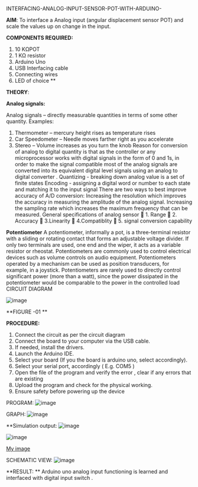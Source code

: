  INTERFACING-ANALOG-INPUT-SENSOR-POT-WITH-ARDUINO-




**AIM**:  To interface a Analog  input (angular displacement sensor POT) and scale the values up on change in the input.


**COMPONENTS REQUIRED:**
1.	10 KΩPOT
2.	1 KΩ resistor 
3.	Arduino Uno 
4.	USB Interfacing cable 
5.	Connecting wires 
6.	LED of choice 
**


**THEORY**: 

**Analog signals:**

Analog signals – directly measurable quantities in terms of some other quantity.
Examples:
1. Thermometer – mercury height rises as temperature rises
2. Car Speedometer – Needle moves farther right as you accelerate
3. Stereo – Volume increases as you turn the knob
Reason for conversion of analog to digital quantity is that as the controller or any microprocessor works with digital signals in the form of 0 and 1s, in order to make the signal compatible  most of the analog signals are converted into its equivalent digital level signals using an analog to digital converter .
Quantizing - breaking down analog value is a set of finite states
Encoding - assigning a digital word or number to each state and matching it to the input signal
 There are two ways to best improve accuracy of A/D conversion:
Increasing the resolution which improves the accuracy in measuring the amplitude of the analog signal.
Increasing the sampling rate which increases the maximum frequency that can be measured.
General specifications of analog sensor
	1. Range
	2. Accuracy
	3.Linearity
	4.Compatiblity
	5. signal conversion capability

**Potentiometer**
A potentiometer, informally a pot, is a three-terminal resistor with a sliding or rotating contact that forms an adjustable voltage divider. If only two terminals are used, one end and the wiper, it acts as a variable resistor or rheostat.
Potentiometers are commonly used to control electrical devices such as volume controls on audio equipment. Potentiometers operated by a mechanism can be used as position transducers, for example, in a joystick. Potentiometers are rarely used to directly control significant power (more than a watt), since the power dissipated in the potentiometer would be comparable to the power in the controlled load
CIRCUIT DIAGRAM





![image](https://user-images.githubusercontent.com/36288975/163530788-eec3cdc3-95e8-4d2d-8349-6d0ea4c9439c.png)

**FIGURE -01
**

**PROCEDURE:**

1.	Connect the circuit as per the circuit diagram 
2.	Connect the board to your computer via the USB cable.
3.	If needed, install the drivers.
4.	Launch the Arduino IDE.
5.	Select your board (If you the board is arduino uno, select accordingly).
6.	Select your serial port, accordingly ( E.g. COM5 )
7.	Open the file of the program  and verify the error , clear if any errors that are existing 
8.	Upload the program and check for the physical working. 
9.	Ensure safety before powering up the device 



PROGRAM:
 ![image](https://github.com/Sharonsteffani2005/EXPERIMENT-NO--02-INTERFACING-ANALOG-INPUT-SENSOR-POT-WITH-ARDUINO-/assets/144979934/efd28091-ef67-4349-a9af-9f1ac4a3cf8d)

GRAPH:
![image](https://github.com/Sharonsteffani2005/EXPERIMENT-NO--02-INTERFACING-ANALOG-INPUT-SENSOR-POT-WITH-ARDUINO-/assets/144979934/e4acd78a-30be-4a8b-95cb-039fb24f7d98)

**Simulation output:
![image](https://github.com/Sharonsteffani2005/EXPERIMENT-NO--02-INTERFACING-ANALOG-INPUT-SENSOR-POT-WITH-ARDUINO-/assets/144979934/b869098c-8ec4-4d5b-8a02-e0d8763437cc)

![image](https://github.com/Sharonsteffani2005/EXPERIMENT-NO--02-INTERFACING-ANALOG-INPUT-SENSOR-POT-WITH-ARDUINO-/assets/144979934/d5bec9c6-78e8-4a61-9536-c5bec3fc0e1c)



[My image](username.github.com/repository/img/image.jpg)

SCHEMATIC VIEW:
![image](https://github.com/Sharonsteffani2005/EXPERIMENT-NO--02-INTERFACING-ANALOG-INPUT-SENSOR-POT-WITH-ARDUINO-/assets/144979934/71ce1b83-c2a9-4b0a-a4e7-c4bf37c9572a)

**RESULT: ** Arduino uno analog input functioning is learned and interfaced with digital input switch .
